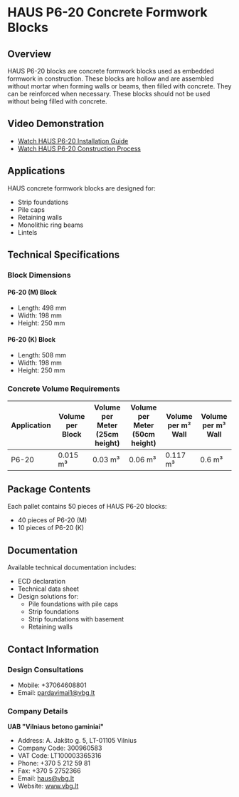 # HAUS P6-20 Concrete Formwork Blocks

## Overview
HAUS P6-20 blocks are concrete formwork blocks used as embedded formwork in construction. These blocks are hollow and are assembled without mortar when forming walls or beams, then filled with concrete. They can be reinforced when necessary. These blocks should not be used without being filled with concrete.

## Video Demonstration
- [Watch HAUS P6-20 Installation Guide](https://www.youtube.com/watch?v=KES3HpuhbWg)
- [Watch HAUS P6-20 Construction Process](https://www.youtube.com/watch?v=eb1_OsEk6AU)

## Applications
HAUS concrete formwork blocks are designed for:
- Strip foundations
- Pile caps
- Retaining walls
- Monolithic ring beams
- Lintels

## Technical Specifications

### Block Dimensions

#### P6-20 (M) Block
- Length: 498 mm
- Width: 198 mm
- Height: 250 mm

#### P6-20 (K) Block
- Length: 508 mm
- Width: 198 mm
- Height: 250 mm

### Concrete Volume Requirements

| Application | Volume per Block | Volume per Meter (25cm height) | Volume per Meter (50cm height) | Volume per m² Wall | Volume per m³ Wall |
|-------------|-----------------|-------------------------------|-------------------------------|-------------------|-------------------|
| P6-20       | 0.015 m³        | 0.03 m³                       | 0.06 m³                       | 0.117 m³          | 0.6 m³            |

## Package Contents
Each pallet contains 50 pieces of HAUS P6-20 blocks:
- 40 pieces of P6-20 (M)
- 10 pieces of P6-20 (K)

## Documentation
Available technical documentation includes:
- ECD declaration
- Technical data sheet
- Design solutions for:
  - Pile foundations with pile caps
  - Strip foundations
  - Strip foundations with basement
  - Retaining walls

## Contact Information
### Design Consultations
- Mobile: +37064608801
- Email: pardavimai1@vbg.lt

### Company Details
**UAB "Vilniaus betono gaminiai"**
- Address: A. Jakšto g. 5, LT-01105 Vilnius
- Company Code: 300960583
- VAT Code: LT100003365316
- Phone: +370 5 212 59 81
- Fax: +370 5 2752366
- Email: haus@vbg.lt
- Website: www.vbg.lt
